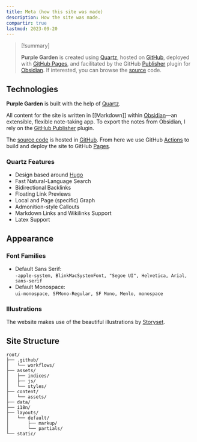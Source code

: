 ```yaml
---
title: Meta (how this site was made)
description: How the site was made.
compartir: true
lastmod: 2023-09-20
---
```


> [!summary]
> 
> **Purple Garden** is created using [Quartz](https://github.com/jackyzha0/quartz), hosted on [GitHub](https://github.com/), deployed with [GitHub Pages](https://pages.github.com/), and facilitated by the GitHub [Publisher](https://github.com/ObsidianPublisher) plugin for [Obsidian](https://obsidian.md/). If interested, you can browse the [source](https://github.com/semanticdata/forgetful-notes) code.

## Technologies

**Purple Garden** is built with the help of [Quartz](https://github.com/jackyzha0/quartz).

All content for the site is written in [[Markdown]] within [Obsidian](https://obsidian.md/)—an extensible, flexible note-taking app. To export the notes from Obsidian, I rely on the [GitHub Publisher](https://github.com/ObsidianPublisher) plugin.

The [source code](https://github.com/semanticdata/forgetful-dev) is hosted in [GitHub](https://github.com/). From here we use GitHub [Actions](https://github.com/features/actions) to build and deploy the site to GitHub [Pages](https://pages.github.com/).

### Quartz Features

* Design based around [Hugo](https://gohugo.io/)
* Fast Natural-Language Search
* Bidirectional Backlinks
* Floating Link Previews
* Local and Page (specific) Graph
* Admonition-style Callouts
* Markdown Links and Wikilinks Support
* Latex Support

## Appearance

### Font Families

* Default Sans Serif:  
	`-apple-system, BlinkMacSystemFont, "Segoe UI", Helvetica, Arial, sans-serif`
* Default Monospace:  
	`ui-monospace, SFMono-Regular, SF Mono, Menlo, monospace`

### Illustrations

The website makes use of the beautiful illustrations by <a href="https://storyset.com/people">Storyset</a>.

## Site Structure

```
root/
├── .github/
│   └── workflows/
├── assets/
│   ├── indices/
│   ├── js/
│   └── styles/
├── content/
│   └── assets/
├── data/
├── i18n/
├── layouts/
│   └── default/
│       ├── markup/
│       └── partials/
└── static/
```
